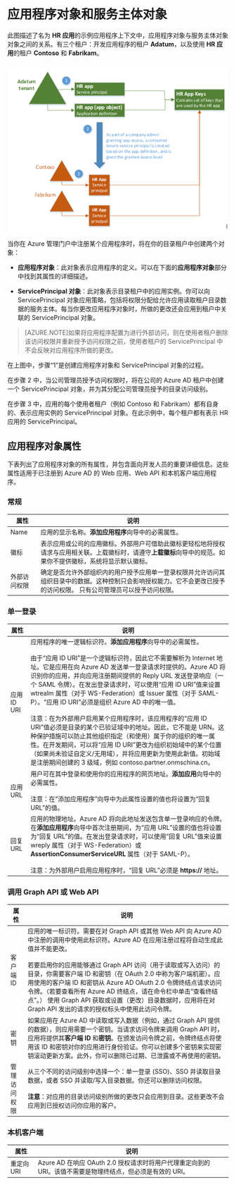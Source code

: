 <properties
   pageTitle="应用程序对象和服务主体对象"
   description="介绍 Azure Active Directory 中应用程序对象和 ServicePrincipal 对象之间的关系"
   documentationCenter="dev-center-name"
   authors="msmbaldwin"
   manager="mbaldwin"
   services="active-directory"
   editor=""/>

<tags
   ms.service="active-directory"
   ms.date="09/17/2015"
   wacn.date="01/21/2016"/>


# 应用程序对象和服务主体对象

此图描述了名为 **HR 应用**的示例应用程序上下文中，应用程序对象与服务主体对象对象之间的关系。有三个租户：开发应用程序的租户 **Adatum**，以及使用 **HR 应用**的租户 **Contoso** 和 **Fabrikam**。

![应用程序对象和 ServicePrincipal 对象之间的关系](./media/active-directory-application-objects/application-objects-relationship.png)


当你在 Azure 管理门户中注册某个应用程序时，将在你的目录租户中创建两个对象：

- **应用程序对象**：此对象表示应用程序的定义。可以在下面的**应用程序对象**部分中找到其属性的详细描述。

- **ServicePrincipal 对象**：此对象表示目录租户中的应用实例。你可以向 ServicePrincipal 对象应用策略，包括将权限分配给允许应用读取租户目录数据的服务主体。每当你更改应用程序对象时，所做的更改还会应用到租户中关联的 ServicePrincipal 对象。


> [AZURE.NOTE]如果将应用程序配置为进行外部访问，则在使用者租户删除该访问权限并重新授予访问权限之前，使用者租户的 ServicePrincipal 中不会反映对应用程序所做的更改。
 


在上图中，步骤“1”是创建应用程序对象和 ServicePrincipal 对象的过程。

在步骤 2 中，当公司管理员授予访问权限时，将在公司的 Azure AD 租户中创建一个 ServicePrincipal 对象，并为其分配公司管理员授予的目录访问级别。

在步骤 3 中，应用的每个使用者租户（例如 Contoso 和 Fabrikam）都有自身的、表示应用实例的 ServicePrincipal 对象。在此示例中，每个租户都有表示 HR 应用的 ServicePrincipal。
 




## 应用程序对象属性

下表列出了应用程序对象的所有属性，并包含面向开发人员的重要详细信息。这些属性适用于已注册到 Azure AD 的 Web 应用、Web API 和本机客户端应用程序。

 
### 常规

属性 | 说明
| ------------- | ----------- 
| Name | 应用的显示名称。**添加应用程序**向导中的必需属性。
| 徽标 | 表示应用或公司的应用徽标。外部用户可借助此徽标更轻松地将授权请求与应用相关联。上载徽标时，请遵守**上载徽标**向导中的规范。如果你不提供徽标，系统将显示默认徽标。
| 外部访问权限 | 确定是否允许外部组织内的用户授予应用单一登录权限并允许访问其组织目录中的数据。这种控制只会影响授权能力。它不会更改已授予的访问权限。 只有公司管理员可以授予访问权限。
 

### 单一登录
 
属性 | 说明
| ------------- | ----------- 
| 应用 ID URI | 应用程序的唯一逻辑标识符。**添加应用程序**向导中的必需属性。<br><br>由于“应用 ID URI”是一个逻辑标识符，因此它不需要解析为 Internet 地址。它是应用在向 Azure AD 发送单一登录请求时提供的。Azure AD 将识别你的应用，并向应用注册期间提供的 Reply URL 发送登录响应（一个 SAML 令牌）。在发出登录请求时，可以使用“应用 ID URI”值来设置 wtrealm 属性（对于 WS-Federation）或 Issuer 属性（对于 SAML-P）。“应用 ID URI”必须是组织 Azure AD 中的唯一值。<br><br>注意：在为外部用户启用某个应用程序时，该应用程序的“应用 ID URI”值必须是目录的某个已验证域中的地址。因此，它不能是 URN。这种保护措施可以防止其他组织指定（和使用）属于你的组织的唯一属性。在开发期间，可以将“应用 ID URI”更改为组织初始域中的某个位置（如果尚未验证自定义/无用域），并将应用更新为使用此新值。初始域是注册期间创建的 3 级域，例如 contoso.partner.onmschina.cn。
| 应用 URL | 用户可在其中登录和使用你的应用程序的网页地址。**添加应用**向导中的必需属性。<br><BR>注意：在“添加应用程序”向导中为此属性设置的值也将设置为“回复 URL”的值。
| 回复 URL | 应用的物理地址。Azure AD 将向此地址发送包含单一登录响应的令牌。在**添加应用程序**向导中首次注册期间，为“应用 URL”设置的值也将设置为“回复 URL”的值。在发出登录请求时，可以使用“回复 URL”值来设置 wreply 属性（对于 WS-Federation）或 **AssertionConsumerServiceURL** 属性（对于 SAML-P）。<br><BR>注意：为外部用户启用应用程序时，“回复 URL”必须是 **https://** 地址。| 联合元数据 URL |（可选）。表示应用程序的联合元数据文档的实际 URL。必须使用该属性来支持 SAML-P 注销。Azure AD 将下载的元数据文档的此终结点上托管，并使用它来发现用于验证你注销请求和你的应用注销 URL 上的签名的证书的公共部分。当你首次添加你的应用时，不能配置此属性。它可以仅配置更高版本。<br><BR>**注意：如果你需要支持 SAML-P 注销，但你的应用没有联合身份验证元数据终结点，请与联系客户支持有关其他选项。
 

### 调用 Graph API 或 Web API
 
属性 | 说明
| ------------- | ----------- 
| 客户端 ID | 应用的唯一标识符。需要在对 Graph API 或其他 Web API 向 Azure AD 中注册的调用中使用此标识符。Azure AD 在应用注册过程将自动生成此值并不能更改。<BR><BR>若要启用你的应用能够通过 Graph API 访问（用于读取或写入访问）的目录，你需要客户端 ID 和密钥（在 OAuth 2.0 中称为客户端机密）。应用使用的客户端 ID 和密钥从 Azure AD OAuth 2.0 令牌终结点请求访问令牌。（若要查看所有 Azure AD 终结点，请在命令栏中单击“查看终结点”。） 使用 Graph API 获取或设置（更改）目录数据时，应用将在对 Graph API 发出的请求的授权标头中使用此访问令牌。
| 密钥 | 如果应用在 Azure AD 中读取或写入数据（例如，通过 Graph API 提供的数据），则应用需要一个密钥。当请求访问令牌来调用 Graph API 时，应用将提供其**客户端 ID** 和**密钥**。在颁发访问令牌之前，令牌终结点将使用该 ID 和密钥对你的应用进行身份验证。你可以创建多个密钥来实现密钥滚动更新方案。此外，你可以删除已过期、已泄露或不再使用的密钥。
| 管理访问权限 | 从三个不同的访问级别中选择一个：单一登录 (SSO)、SSO 并读取目录数据，或者 SSO 并读取/写入目录数据。你还可以删除访问权限。<!-- 有关目录访问权限的详细信息，请参阅[应用程序访问级别](/documentation/articles/active-directory-integrating-applications/)。--> <br><BR>**注意**：对应用的目录访问级别所做的更改只会应用到目录。这些更改不会应用到已授权访问你应用的客户。
 
 
### 本机客户端
 
属性 | 说明
| ------------- | ----------- 
| 重定向 URI | Azure AD 在响应 OAuth 2.0 授权请求时将用户代理重定向到的 URI。该值不需要是物理终结点，但必须是有效的 URI。

 


 
 

<!---HONumber=76-->